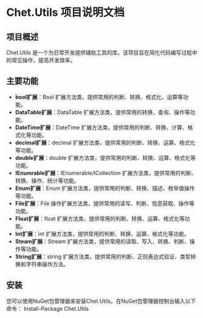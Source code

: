 # Chet.Utils 项目说明文档

## 项目概述
Chet.Utils 是一个为日常开发提供辅助工具的库。该项目旨在简化代码编写过程中的常见操作，提高开发效率。

## 主要功能
- **bool扩展**：Bool 扩展方法类，提供常用的判断、转换、格式化、运算等功能。
- **DataTable扩展**：DataTable 扩展方法类，提供常用的转换、查询、操作等功能。
- **DateTime扩展**：DateTime 扩展方法类，提供常用的判断、转换、计算、格式化等功能。
- **decimal扩展**：decimal 扩展方法类，提供常用的判断、转换、运算、格式化等功能。
- **double扩展**：double 扩展方法类，提供常用的判断、转换、运算、格式化等功能。
- **IEnumrable扩展**：IEnumerable/ICollection 扩展方法类，提供常用的判断、转换、操作、统计等功能。
- **Enum扩展**：Enum 扩展方法类，提供常用的判断、转换、描述、枚举值操作等功能。
- **File扩展**：File 操作扩展方法类，提供常用的读写、判断、信息获取、操作等功能。
- **Float扩展**：float 扩展方法类，提供常用的判断、转换、运算、格式化等功能。
- **Int扩展**：int 扩展方法类，提供常用的判断、转换、运算、格式化等功能。
- **Steam扩展**：Stream 扩展方法类，提供常用的读取、写入、转换、判断、操作等功能。
- **String扩展**：string 扩展方法类，提供常用的判断、正则表达式验证、类型转换和字符串操作方法。

## 安装
您可以使用NuGet包管理器来安装Chet.Utils。在NuGet包管理器控制台输入以下命令：
Install-Package Chet.Utils